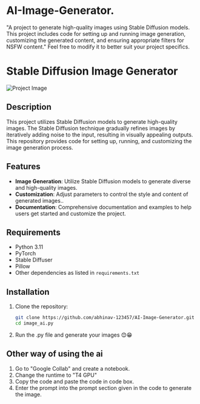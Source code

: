 # AI-Image-Generator.
"A project to generate high-quality images using Stable Diffusion models. This project includes code for setting up and running image generation, customizing the generated content, and ensuring appropriate filters for NSFW content."  Feel free to modify it to better suit your project specifics.
# Stable Diffusion Image Generator

![Project Image](images/project_image.png)

## Description

This project utilizes Stable Diffusion models to generate high-quality images. The Stable Diffusion technique gradually refines images by iteratively adding noise to the input, resulting in visually appealing outputs. This repository provides code for setting up, running, and customizing the image generation process.

## Features

- **Image Generation**: Utilize Stable Diffusion models to generate diverse and high-quality images.
- **Customization**: Adjust parameters to control the style and content of generated images..
- **Documentation**: Comprehensive documentation and examples to help users get started and customize the project.

## Requirements

- Python 3.11
- PyTorch
- Stable Diffuser
- Pillow
- Other dependencies as listed in `requirements.txt`

## Installation

1. Clone the repository:
   ```bash
   git clone https://github.com/abhinav-123457/AI-Image-Generator.git
   cd image_ai.py
2. Run the .py file and generate your images 😊😁


## Other way of using the ai 

1. Go to "Google Collab" and create a notebook.
2. Change the runtime to "T4 GPU"
3. Copy the code and paste the code in code box.
4. Enter the prompt into the prompt section given in the code to generate the image.
